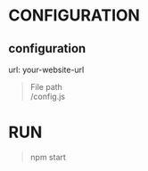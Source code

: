 # CONFIGURATION
## configuration
  url: your-website-url

>  File path <br> /config.js
 
  
# RUN
 > npm start